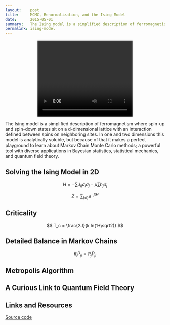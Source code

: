 ```yaml
---
layout:    post
title:     MCMC, Renormalization, and the Ising Model
date:      2015-05-01
summary:   The Ising model is a simplified description of ferromagnetism where spin-up and spin-down states sit on a d-dimensional lattice with an interaction defined between spins on neighboring sites. In one and two dimensions this model is analytically soluble, but because of that it makes a perfect playground to learn about Markov Chain Monte Carlo methods; a powerful tool with diverse applications in Bayesian statistics, statistical mechanics, and quantum field theory.
permalink: ising-model
---
```


<center>
<video width="300" height="240" controls>
	<source src="/videos/ising.m4v" type="video/mp4">
	Your browser does not support the video tag.
</video>

<!-- <video width="300" height="240" controls>
  	<source src="/videos/xy.m4v" type="video/mp4">
  	Your browser does not support the video tag.
</video> -->
</center>

The Ising model is a simplified description of ferromagnetism where spin-up and spin-down states sit on a d-dimensional lattice with an interaction defined between spins on neighboring sites. In one and two dimensions this model is analytically soluble, but because of that it makes a perfect playground to learn about Markov Chain Monte Carlo methods; a powerful tool with diverse applications in Bayesian statistics, statistical mechanics, and quantum field theory.

## Solving the Ising Model in 2D

$$ H = -\sum J_{ij}\sigma_i\sigma_j - \mu\sum h_j\sigma_j $$

$$ Z = \sum_{\{\sigma\}} e^{-\beta H}$$

## Criticality

$$ T_c = \frac{2J}{k ln(1+\sqrt2)} $$

## Detailed Balance in Markov Chains

$$ \pi_i P_{ij} = \pi_j P_{ji}$$ 

## Metropolis Algorithm

## A Curious Link to Quantum Field Theory

## Links and Resources

[Source code](https://github.com/steveKapturowski/QFT_Project)